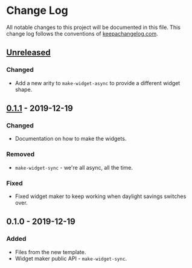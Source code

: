 # Change Log
All notable changes to this project will be documented in this file. This change log follows the conventions of [keepachangelog.com](http://keepachangelog.com/).

## [Unreleased]
### Changed
- Add a new arity to `make-widget-async` to provide a different widget shape.

## [0.1.1] - 2019-12-19
### Changed
- Documentation on how to make the widgets.

### Removed
- `make-widget-sync` - we're all async, all the time.

### Fixed
- Fixed widget maker to keep working when daylight savings switches over.

## 0.1.0 - 2019-12-19
### Added
- Files from the new template.
- Widget maker public API - `make-widget-sync`.

[Unreleased]: https://github.com/your-name/clojure-lein/compare/0.1.1...HEAD
[0.1.1]: https://github.com/your-name/clojure-lein/compare/0.1.0...0.1.1
